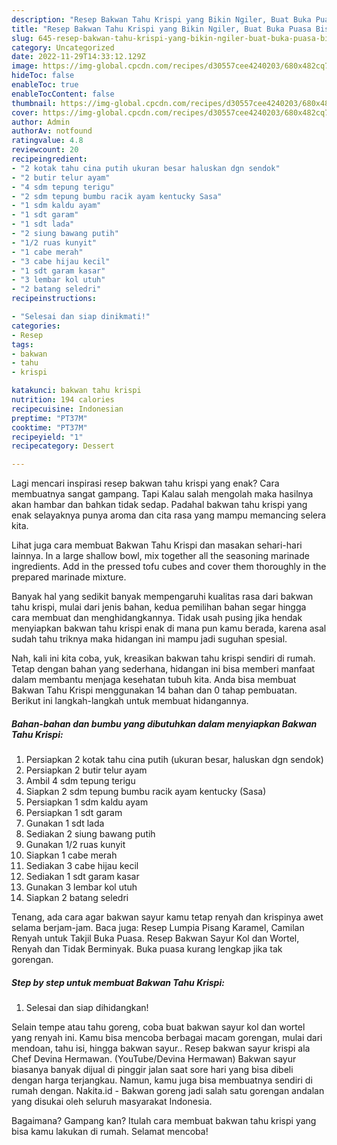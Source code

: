 ```yaml
---
description: "Resep Bakwan Tahu Krispi yang Bikin Ngiler, Buat Buka Puasa Bisa Manjain Lidah"
title: "Resep Bakwan Tahu Krispi yang Bikin Ngiler, Buat Buka Puasa Bisa Manjain Lidah"
slug: 645-resep-bakwan-tahu-krispi-yang-bikin-ngiler-buat-buka-puasa-bisa-manjain-lidah
category: Uncategorized
date: 2022-11-29T14:33:12.129Z
image: https://img-global.cpcdn.com/recipes/d30557cee4240203/680x482cq70/bakwan-tahu-krispi-foto-resep-utama.jpg
hideToc: false
enableToc: true
enableTocContent: false
thumbnail: https://img-global.cpcdn.com/recipes/d30557cee4240203/680x482cq70/bakwan-tahu-krispi-foto-resep-utama.jpg
cover: https://img-global.cpcdn.com/recipes/d30557cee4240203/680x482cq70/bakwan-tahu-krispi-foto-resep-utama.jpg
author: Admin
authorAv: notfound
ratingvalue: 4.8
reviewcount: 20
recipeingredient:
- "2 kotak tahu cina putih ukuran besar haluskan dgn sendok"
- "2 butir telur ayam"
- "4 sdm tepung terigu"
- "2 sdm tepung bumbu racik ayam kentucky Sasa"
- "1 sdm kaldu ayam"
- "1 sdt garam"
- "1 sdt lada"
- "2 siung bawang putih"
- "1/2 ruas kunyit"
- "1 cabe merah"
- "3 cabe hijau kecil"
- "1 sdt garam kasar"
- "3 lembar kol utuh"
- "2 batang seledri"
recipeinstructions:

- "Selesai dan siap dinikmati!"
categories:
- Resep
tags:
- bakwan
- tahu
- krispi

katakunci: bakwan tahu krispi 
nutrition: 194 calories
recipecuisine: Indonesian
preptime: "PT37M"
cooktime: "PT37M"
recipeyield: "1"
recipecategory: Dessert

---
```



Lagi mencari inspirasi resep bakwan tahu krispi yang enak? Cara membuatnya sangat gampang. Tapi Kalau salah mengolah maka hasilnya akan hambar dan bahkan tidak sedap. Padahal bakwan tahu krispi yang enak selayaknya punya aroma dan cita rasa yang mampu memancing selera kita.


Lihat juga cara membuat Bakwan Tahu Krispi dan masakan sehari-hari lainnya. In a large shallow bowl, mix together all the seasoning marinade ingredients. Add in the pressed tofu cubes and cover them thoroughly in the prepared marinade mixture.

Banyak hal yang sedikit banyak mempengaruhi kualitas rasa dari bakwan tahu krispi, mulai dari jenis bahan, kedua pemilihan bahan segar hingga cara membuat dan menghidangkannya. Tidak usah pusing jika hendak menyiapkan bakwan tahu krispi enak di mana pun kamu berada, karena asal sudah tahu triknya maka hidangan ini mampu jadi suguhan spesial.


Nah, kali ini kita coba, yuk, kreasikan bakwan tahu krispi sendiri di rumah. Tetap dengan bahan yang sederhana, hidangan ini bisa memberi manfaat dalam membantu menjaga kesehatan tubuh kita. Anda bisa membuat Bakwan Tahu Krispi menggunakan 14 bahan dan 0 tahap pembuatan. Berikut ini langkah-langkah untuk membuat hidangannya.

<!--inarticleads1-->

##### Bahan-bahan dan bumbu yang dibutuhkan dalam menyiapkan Bakwan Tahu Krispi:

1. Persiapkan 2 kotak tahu cina putih (ukuran besar, haluskan dgn sendok)
1. Persiapkan 2 butir telur ayam
1. Ambil 4 sdm tepung terigu
1. Siapkan 2 sdm tepung bumbu racik ayam kentucky (Sasa)
1. Persiapkan 1 sdm kaldu ayam
1. Persiapkan 1 sdt garam
1. Gunakan 1 sdt lada
1. Sediakan 2 siung bawang putih
1. Gunakan 1/2 ruas kunyit
1. Siapkan 1 cabe merah
1. Sediakan 3 cabe hijau kecil
1. Sediakan 1 sdt garam kasar
1. Gunakan 3 lembar kol utuh
1. Siapkan 2 batang seledri


Tenang, ada cara agar bakwan sayur kamu tetap renyah dan krispinya awet selama berjam-jam. Baca juga: Resep Lumpia Pisang Karamel, Camilan Renyah untuk Takjil Buka Puasa. Resep Bakwan Sayur Kol dan Wortel, Renyah dan Tidak Berminyak. Buka puasa kurang lengkap jika tak gorengan. 

<!--inarticleads2-->

##### Step by step untuk membuat Bakwan Tahu Krispi:


1. Selesai dan siap dihidangkan!

Selain tempe atau tahu goreng, coba buat bakwan sayur kol dan wortel yang renyah ini. Kamu bisa mencoba berbagai macam gorengan, mulai dari mendoan, tahu isi, hingga bakwan sayur.. Resep bakwan sayur krispi ala Chef Devina Hermawan. (YouTube/Devina Hermawan) Bakwan sayur biasanya banyak dijual di pinggir jalan saat sore hari yang bisa dibeli dengan harga terjangkau. Namun, kamu juga bisa membuatnya sendiri di rumah dengan. Nakita.id - Bakwan goreng jadi salah satu gorengan andalan yang disukai oleh seluruh masyarakat Indonesia. 

Bagaimana? Gampang kan? Itulah cara membuat bakwan tahu krispi yang bisa kamu lakukan di rumah. Selamat mencoba!
